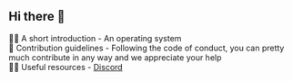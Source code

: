 ## Hi there 👋


🙋‍♀️ A short introduction - An operating system
<br>
🌈 Contribution guidelines - Following the code of conduct, you can pretty much contribute in any way and we appreciate your help
<br>
👩‍💻 Useful resources - [Discord](https://discord.gg/PjAX2CSZ3s)
